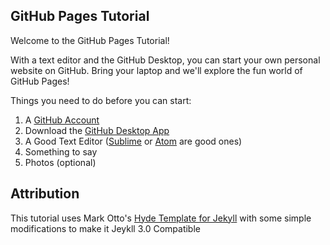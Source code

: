 ## GitHub Pages Tutorial

Welcome to the GitHub Pages Tutorial!

With a text editor and the GitHub Desktop, you can start your own personal website on GitHub. Bring your laptop and we'll explore the fun world of GitHub Pages!

Things you need to do before you can start:

  1) A [GitHub Account](https://github.com/join?source=header-home)
  2) Download the [GitHub Desktop App](https://desktop.github.com/)
  3) A Good Text Editor ([Sublime](https://www.sublimetext.com) or [Atom](https://atom.io) are good ones)
  4) Something to say
  5) Photos (optional)

## Attribution

This tutorial uses Mark Otto's [Hyde Template for Jekyll](http://hyde.getpoole.com) with some simple modifications to make it Jeykll 3.0 Compatible
